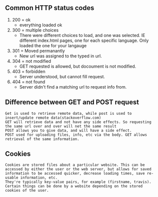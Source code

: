 ## Common HTTP status codes
1. 200 = ok
	- everything loaded ok
2. 300 = multiple choices
	- There were different choices to load, and one was selected. IE different index.html pages, one for each specific language. Only loaded the one for your langauge
3. 301 = Moved permanantly
	- New url was assigned to the typed in url.
4. 304 = not modified
	- GET requested is allowed, but docoument is not modified.
5. 403 = forbidden
	- Server understood, but cannot fill request.
6. 404 = not found
	- Server didn't find a matching url to request info from. 

## Difference between GET and POST request
	Get is used to retrieve remote data, while post is used to insert/update remote data(stackoverflow.com)
	GET will retrieve data and not have any side effects. So requesting the same url over and over will net the same result
	POST allows you to give data, and will have a side effect. 
	POST used for uploading files, info, etc via the body. GET allows retrieval of the same information.

## Cookies
	Cookies are stored files about a particular website. This can be accessed by either the user or the web server, but allows for saved information to be accessed quicker, decrease loading times, save re-usable information, etc. 
	They're typically key-value pairs, for example (firstname, travis). Certain things can be done by a website depending on the stored cookies of the user.
